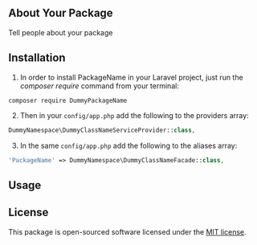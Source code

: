 ## About Your Package

Tell people about your package

## Installation

1. In order to install PackageName in your Laravel project, just run the *composer require* command from your terminal:

```
composer require DummyPackageName
```

2. Then in your `config/app.php` add the following to the providers array:

```php
DummyNamespace\DummyClassNameServiceProvider::class,
```

3. In the same `config/app.php` add the following to the aliases array:

```php
'PackageName' => DummyNamespace\DummyClassNameFacade::class,
```

## Usage 

## License

This package is open-sourced software licensed under the [MIT license](http://opensource.org/licenses/MIT).